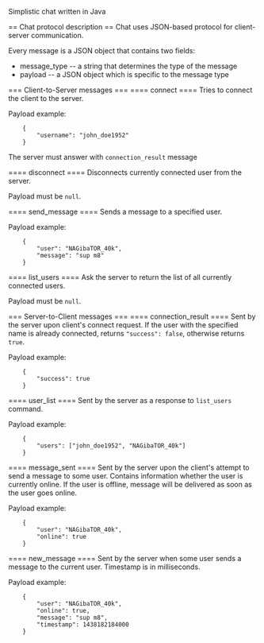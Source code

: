 Simplistic chat written in Java

== Chat protocol description ==
Chat uses JSON-based protocol for client-server communication. 

Every message is a JSON object that contains two fields:
* message_type -- a string that determines the type of the message
* payload -- a JSON object which is specific to the message type

=== Client-to-Server messages ===
==== connect ====
Tries to connect the client to the server.

Payload example:

        {
            "username": "john_doe1952"
        }

The server must answer with `connection_result` message

==== disconnect ====
Disconnects currently connected user from the server. 

Payload must be `null`.

==== send_message ====
Sends a message to a specified user.

Payload example:

        {
            "user": "NAGibaTOR_40k",
            "message": "sup m8"
        }

==== list_users ====
Ask the server to return the list of all currently connected users.

Payload must be `null`.

=== Server-to-Client messages ===
==== connection_result ====
Sent by the server upon client's connect request. If the user with 
the specified name is already connected, returns `"success": false`, otherwise returns `true`.

Payload example:
    
        {
            "success": true
        }

==== user_list ====
Sent by the server as a response to `list_users` command.

Payload example:

        {
            "users": ["john_doe1952", "NAGibaTOR_40k"]
        }

==== message_sent ====
Sent by the server upon the client's attempt to send a message to some user. Contains information 
whether the user is currently online. If the user is offline, message will be delivered
as soon as the user goes online.

Payload example:

        {
            "user": "NAGibaTOR_40k",
            "online": true
        }

==== new_message ====
Sent by the server when some user sends a message to the current user. Timestamp is in milliseconds.

Payload example:

        {
            "user": "NAGibaTOR_40k",
            "online": true,
            "message": "sup m8",
            "timestamp": 1438182184000
        }


